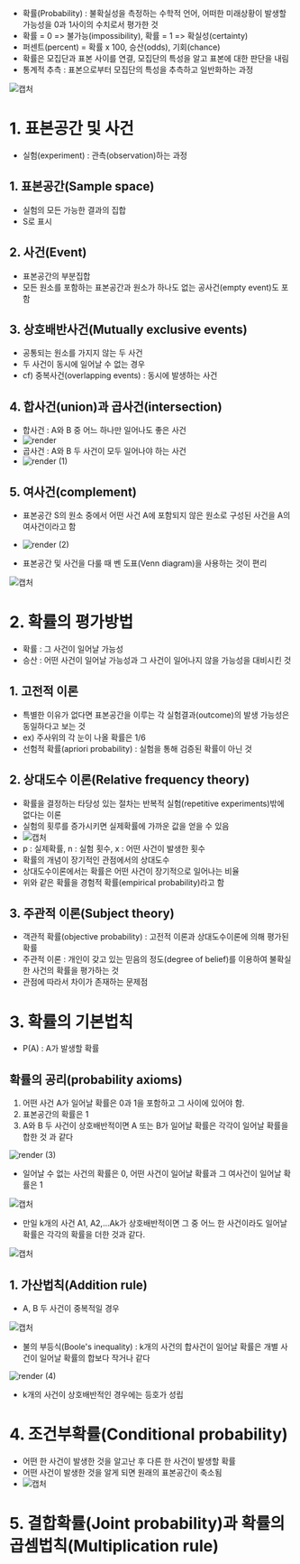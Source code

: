 - 확률(Probability) : 불확실성을 측정하는 수학적 언어, 어떠한 미래상황이 발생할 가능성을 0과 1사이의 수치로서 평가한 것
- 확률 = 0 => 불가능(impossibility), 확률 = 1 => 확실성(certainty)
- 퍼센트(percent) = 확률 x 100, 승산(odds), 기회(chance)
- 확률은 모집단과 표본 사이를 연결, 모집단의 특성을 알고 표본에 대한 판단을 내림
- 통계적 추측 : 표본으로부터 모집단의 특성을 추측하고 일반화하는 과정

![캡처](https://user-images.githubusercontent.com/80622859/180733081-3a61b3ec-c7ca-4b1e-9863-45dff2bce6b4.PNG)

# 1. 표본공간 및 사건
- 실험(experiment) : 관측(observation)하는 과정

## 1. 표본공간(Sample space)
- 실험의 모든 가능한 결과의 집합
- S로 표시

## 2. 사건(Event)
- 표본공간의 부분집합
- 모든 원소를 포함하는 표본공간과 원소가 하나도 없는 공사건(empty event)도 포함

## 3. 상호배반사건(Mutually exclusive events)
- 공통되는 원소를 가지지 않는 두 사건
- 두 사건이 동시에 일어날 수 없는 경우
- cf) 중복사건(overlapping events) : 동시에 발생하는 사건

## 4. 합사건(union)과 곱사건(intersection)
- 합사건 : A와 B 중 어느 하나만 일어나도 좋은 사건
- ![render](https://user-images.githubusercontent.com/80622859/180733836-07e66076-95c0-4a9d-90ee-f476d088d723.png)
- 곱사건 : A와 B 두 사건이 모두 일어나야 하는 사건
- ![render (1)](https://user-images.githubusercontent.com/80622859/180733970-bebccc5a-52e5-4dd4-822c-48940835985c.png)

## 5. 여사건(complement)
- 표본공간 S의 원소 중에서 어떤 사건 A에 포함되지 않은 원소로 구성된 사건을 A의 여사건이라고 함
- ![render (2)](https://user-images.githubusercontent.com/80622859/180734195-e6540f51-2040-406f-a9ef-af728ffb4832.png)

- 표본공간 및 사건을 다룰 때 벤 도표(Venn diagram)을 사용하는 것이 편리

![캡처](https://user-images.githubusercontent.com/80622859/180734377-aa63862d-ad9b-446d-a78c-24271bdb9726.PNG)

# 2. 확률의 평가방법
- 확률 : 그 사건이 일어날 가능성
- 승산 : 어떤 사건이 일어날 가능성과 그 사건이 일어나지 않을 가능성을 대비시킨 것

## 1. 고전적 이론
- 특별한 이유가 없다면 표본공간을 이루는 각 실험결과(outcome)의 발생 가능성은 동일하다고 보는 것
- ex) 주사위의 각 눈이 나올 확률은 1/6
- 선험적 확률(apriori probability) : 실험을 통해 검증된 확률이 아닌 것

## 2. 상대도수 이론(Relative frequency theory)
- 확률을 결정하는 타당성 있는 절차는 반복적 실험(repetitive experiments)밖에 없다는 이론
- 실험의 횟루를 증가시키면 실제확률에 가까운 값을 얻을 수 있음
- ![캡처](https://user-images.githubusercontent.com/80622859/180734993-fd0ae05a-1caf-4a48-a029-d8b398d43124.PNG)
- p : 실제확률, n : 실험 횟수, x : 어떤 사건이 발생한 횟수
- 확률의 개념이 장기적인 관점에서의 상대도수
- 상대도수이론에서는 확률은 어떤 사건이 장기적으로 일어나는 비율
- 위와 같은 확률을 경험적 확률(empirical probability)라고 함

## 3. 주관적 이론(Subject theory)
- 객관적 확률(objective probability) : 고전적 이론과 상대도수이론에 의해 평가된 확률
- 주관적 이론 : 개인이 갖고 있는 믿음의 정도(degree of belief)를 이용하여 불확실한 사건의 확률을 평가하는 것
- 관점에 따라서 차이가 존재하는 문제점

# 3. 확률의 기본법칙
- P(A) : A가 발생할 확률

## 확률의 공리(probability axioms)
1. 어떤 사건 A가 일어날 확률은 0과 1을 포함하고 그 사이에 있어야 함.
2. 표본공간의 확률은 1
3. A와 B 두 사건이 상호배반적이면 A 또는 B가 일어날 확률은 각각이 일어날 확률을 합한 것 과 같다

![render (3)](https://user-images.githubusercontent.com/80622859/180736021-a6570c27-f6f5-42b4-bdd6-20007e5712ac.png)

- 일어날 수 없는 사건의 확률은 0, 어떤 사건이 일어날 확률과 그 여사건이 일어날 확률은 1

![캡처](https://user-images.githubusercontent.com/80622859/180736140-4195c198-a319-4866-a719-4bdd49a8678a.PNG)

- 만일 k개의 사건 A1, A2,...Ak가 상호배반적이면 그 중 어느 한 사건이라도 일어날 확률은 각각의 확률을 더한 것과 같다.

![캡처](https://user-images.githubusercontent.com/80622859/180736266-9a402bcd-1b2c-440a-b4c4-d924be373a51.PNG)

## 1. 가산법칙(Addition rule)
- A, B 두 사건이 중복적일 경우

![캡처](https://user-images.githubusercontent.com/80622859/180736408-4dbe6155-ceaa-4f54-b47a-d4a018451095.PNG)

- 불의 부등식(Boole's inequality) : k개의 사건의 합사건이 일어날 확률은 개별 사건이 일어날 확률의 합보다 작거나 같다

![render (4)](https://user-images.githubusercontent.com/80622859/180736768-988bb6e8-af92-4174-9f22-6ddde5154954.png)

- k개의 사건이 상호배반적인 경우에는 등호가 성립

# 4. 조건부확률(Conditional probability)
- 어떤 한 사건이 발생한 것을 알고난 후 다른 한 사건이 발생할 확률
- 어떤 사건이 발생한 것을 알게 되면 원래의 표본공간이 축소됨
- ![캡처](https://user-images.githubusercontent.com/80622859/180737049-a01a7487-c73d-4321-9238-1c0c120b8716.PNG)

# 5. 결합확률(Joint probability)과 확률의 곱셈법칙(Multiplication rule)







